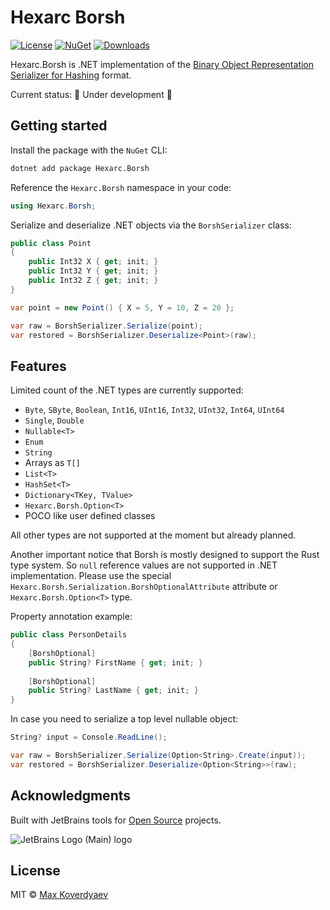 # Hexarc Borsh
[![License](http://img.shields.io/:license-mit-blue.svg)](http://badges.mit-license.org) 
[![NuGet](https://img.shields.io/nuget/v/Hexarc.Borsh.svg)](https://www.nuget.org/packages/Hexarc.Borsh)
[![Downloads](http://img.shields.io/nuget/dt/Hexarc.Borsh.svg)](https://www.nuget.org/packages/Hexarc.Borsh)

Hexarc.Borsh is .NET implementation of the [Binary Object Representation Serializer for Hashing](https://borsh.io/) format.

Current status: 🚧 Under development 🚧

## Getting started

Install the package with the `NuGet` CLI:
```sh
dotnet add package Hexarc.Borsh
```

Reference the `Hexarc.Borsh` namespace in your code:
```cs
using Hexarc.Borsh;
```

Serialize and deserialize .NET objects via the `BorshSerializer` class:
```cs
public class Point
{
    public Int32 X { get; init; }
    public Int32 Y { get; init; }
    public Int32 Z { get; init; }
}

var point = new Point() { X = 5, Y = 10, Z = 20 };

var raw = BorshSerializer.Serialize(point);
var restored = BorshSerializer.Deserialize<Point>(raw);
```

## Features
Limited count of the .NET types are currently supported:
* `Byte`, `SByte`, `Boolean`, `Int16`, `UInt16`, `Int32`, `UInt32`, `Int64`, `UInt64`
* `Single`, `Double`
* `Nullable<T>`
* `Enum`
* `String`
* Arrays as `T[]`
* `List<T>`
* `HashSet<T>`
* `Dictionary<TKey, TValue>`
* `Hexarc.Borsh.Option<T>`
* POCO like user defined classes

All other types are not supported at the moment but already planned.

Another important notice that Borsh is mostly designed to support the Rust
type system. So `null` reference values are not supported in .NET implementation.
Please use the special `Hexarc.Borsh.Serialization.BorshOptionalAttribute` attribute or 
`Hexarc.Borsh.Option<T>` type.

Property annotation example:
```cs
public class PersonDetails
{
    [BorshOptional]
    public String? FirstName { get; init; }
    
    [BorshOptional]
    public String? LastName { get; init; }
}
```
In case you need to serialize a top level nullable object:
```cs
String? input = Console.ReadLine();

var raw = BorshSerializer.Serialize(Option<String>.Create(input));
var restored = BorshSerializer.Deserialize<Option<String>>(raw);
```

## Acknowledgments
Built with JetBrains tools for [Open Source](https://jb.gg/OpenSourceSupport) projects.

![JetBrains Logo (Main) logo](https://resources.jetbrains.com/storage/products/company/brand/logos/jb_beam.svg)

## License
MIT © [Max Koverdyaev](https://github.com/shadeglare)
